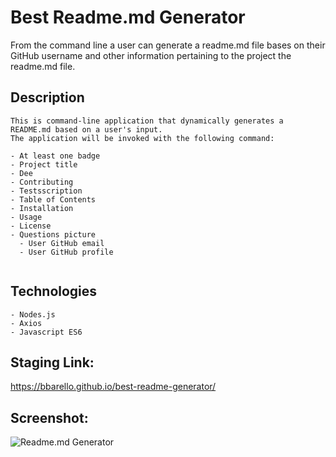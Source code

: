 # Best Readme.md Generator

From the command line a user can generate a readme.md file bases on their GitHub username and other 
information pertaining to the project the readme.md file.

## Description

```
This is command-line application that dynamically generates a README.md based on a user's input. 
The application will be invoked with the following command:

- At least one badge
- Project title
- Dee
- Contributing
- Testsscription
- Table of Contents
- Installation
- Usage
- License
- Questions picture
  - User GitHub email
  - User GitHub profile


```

## Technologies

```
- Nodes.js
- Axios
- Javascript ES6

```
##  Staging Link:
https://bbarello.github.io/best-readme-generator/


## Screenshot:

![Readme.md Generator](.gif)
